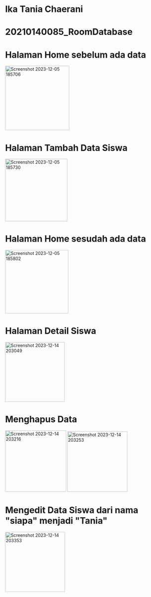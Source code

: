 # Ika Tania Chaerani
# 20210140085_RoomDatabase

# Halaman Home sebelum ada data
<img width="207" alt="Screenshot 2023-12-05 185706" src="https://github.com/ikaatc/20210140085_RoomDatabase/assets/115172412/4e33f06b-4405-42c9-91a3-7b8e34208718">

# Halaman Tambah Data Siswa
<img width="201" alt="Screenshot 2023-12-05 185730" src="https://github.com/ikaatc/20210140085_RoomDatabase/assets/115172412/31158850-be92-4428-bcf7-86c0dc766933">

# Halaman Home sesudah ada data
<img width="204" alt="Screenshot 2023-12-05 185802" src="https://github.com/ikaatc/20210140085_RoomDatabase/assets/115172412/b7f7b156-e2f0-4313-93ea-bd514a7ed7b3">

# Halaman Detail Siswa
<img width="192" alt="Screenshot 2023-12-14 203049" src="https://github.com/ikaatc/20210140085_RoomDatabase/assets/115172412/35463647-d248-4d4c-939d-3e71d54309f3">

# Menghapus Data
<img width="197" alt="Screenshot 2023-12-14 203216" src="https://github.com/ikaatc/20210140085_RoomDatabase/assets/115172412/b071eeaf-308d-46d7-8e16-718c0ed450b9">
<img width="194" alt="Screenshot 2023-12-14 203253" src="https://github.com/ikaatc/20210140085_RoomDatabase/assets/115172412/33d8553a-5338-4ba8-b749-36f3f71da3c1">

# Mengedit Data Siswa dari nama "siapa" menjadi "Tania"
<img width="193" alt="Screenshot 2023-12-14 203353" src="https://github.com/ikaatc/20210140085_RoomDatabase/assets/115172412/1a7b4a3d-de98-4b81-b51b-603e4a744c82">
